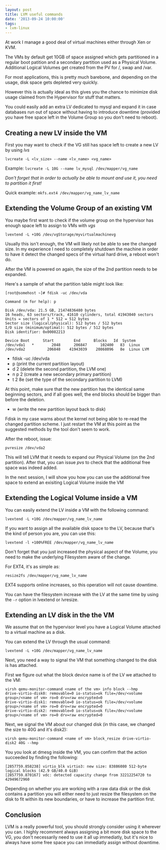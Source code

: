 ```yaml
---
layout: post
title: LVM useful commands
date: '2013-09-24 10:00:00'
tags:
- lvm-linux
---
```


At work I manage a good deal of virtual machines either through Xen or KVM.

The VMs by default get 10GB of space assigned which gets partitioned in a regular boot patition and a secondary partition used as a Physical Volume.
Additional Logical Volumes get created from the PV for /, swap and /var.

For most applications, this is pretty much barebone, and depending on the usage, disk space gets depleted very quickly.

However this is actually ideal as this gives you the chance to minimize disk usage claimed from the Hypervisor for stuff that matters.

You could easily add an extra LV dedicated to mysql and expand it in case databases run out of space without having to introduce downtime (provided you have free space left in the Volume Group so you don't need to reboot).


Creating a new LV inside the VM
---

First you may want to check if the VG still has space left to create a new LV by using *lvs*

```
lvcreate -L <lv_size> --name <lv_name> <vg_name>
```

Example: `lvcreate -L 10G --name lv_mysql /dev/mapper/vg_name`

*Don't forget that in order to actually be able to mount and use it, you need to partition it first!*

Quick example: `mkfs.ext4 /dev/mapper/vg_name_lv_name`


Extending the Volume Group of an existing VM
---

You maybe first want to check if the volume group on the hypervisor has enough space left to assign to VMs with *vgs*

```
lvextend -L +10G /dev/vgStorage/myvirtualmachinevg
```

Usually this isn't enough, the VM will likely not be able to see the changed size. In my experience I need to completely shutdown the machine in order
to have it detect the changed specs of the virtual hard drive, a reboot won't do.

After the VM is powered on again, the size of the 2nd partition needs to be expanded.

Here's a sample of what the partition table might look like:

    [root@somehost ~]# fdisk -uc /dev/vda
    
    Command (m for help): p
    
    Disk /dev/vda: 21.5 GB, 21474836480 bytes
    16 heads, 63 sectors/track, 41610 cylinders, total 41943040 sectors
    Units = sectors of 1 * 512 = 512 bytes
    Sector size (logical/physical): 512 bytes / 512 bytes
    I/O size (minimum/optimal): 512 bytes / 512 bytes
    Disk identifier: 0x00082213
    
    Device Boot      Start         End      Blocks   Id  System
    /dev/vda1   *        2048      206847      102400   83  Linux
    /dev/vda2          206848    41943039    20868096   8e  Linux LVM

- fdisk -uc /dev/vda
- p (print the current partition layout)
- d 2 (delete the second partition, the LVM one)
- n p 2 (create a new secondary primary partition)
- t 2 8e (set the type of the secondary partition to LVM)

At this point, make sure that the new partition has the identical same beginning sectors, and if all goes well,
the end blocks should be bigger than before the deletion.

- w (write the new partition layout back to disk)

Fdisk in my case warns about the kernel not being able to re-read the changed partition scheme. I just restart the VM at this point as the suggested methods by the tool don't seem to work.

After the reboot, issue:

```
pvresize /dev/vda2
```

This will tell LVM that it needs to expand our Physical Volume (on the 2nd partition). After that, you can issue *pvs* to check that the additional free space was indeed added.

In the next session, I will show you how you can use the additional free space to extend an exisiting Logical Volume inside the VM


Extending the Logical Volume inside a VM
---

You can easily extend the LV inside a VM with the following command:

```
lvextend -L +10G /dev/mapper/vg_name_lv_name
```

If you want to assign all the available disk space to the LV, because that's the kind of person you are, you can use this:

```
lvextend -l +100%FREE /dev/mapper/vg_name_lv_name
```

Don't forget that you just increased the physical aspect of the Volume, you need to make the underlying Filesystem aware of the change.

For EXT4, it's as simple as:

```
resize2fs /dev/mapper/vg_name_lv_name
```

EXT4 supports online increases, so this operation will not cause downtime.

You can have the filesystem increase with the LV at the same time by using the `-r` option in lvextend or lvresize.


Extending an LV disk in the the VM
---
We assume that on the hypervisor level you have a Logical Volume attached to a virtual machine as a disk.

You can extend the LV through the usual command:

```
lvextend -L +10G /dev/mapper/vg_name_lv_name
```

Next, you need a way to signal the VM that something changed to the disk is has attached.

First we figure out what the block device name is of the LV we attached to the VM:

```
virsh qemu-monitor-command <name of the vm> info block --hmp
drive-virtio-disk0: removable=0 io-status=ok file=/dev/<volume group>/<name of vm> ro=0 drv=raw encrypted=0
drive-virtio-disk1: removable=0 io-status=ok file=/dev/<volume group>/<name of vm> ro=0 drv=raw encrypted=0
drive-virtio-disk2: removable=0 io-status=ok file=/dev/<volume group>/<name of vm> ro=0 drv=raw encrypted=0
```

Next, we signal the VM about our changed disk (in this case, we changed the size to 40G and it's disk2):

```
virsh qemu-monitor-command <name of vm> block_resize drive-virtio-disk2 40G --hmp
```

You you look at dmesg inside the VM, you can confirm that the action succeeded by finding the following:

```
[2857759.858238] virtio_blk virtio3: new size: 83886080 512-byte logical blocks (42.9 GB/40.0 GiB)
[2857759.870167] vdc: detected capacity change from 32212254720 to 42949672960
```

Depending on whether you are working with a raw data disk or the disk contains a partition you will either need to just resize the filesystem on the disk to fit within its new boundaries, or have to increase the partition first.

Conclusion
---

LVM is a really powerful tool, you should strongly consider using it wherever you can.
I highly recomment always assigning a bit more disk space to the VG, you don't necessarily need to use it all up immediatly, but it's nice to always have some free space you can immediatly assign without downtime.
